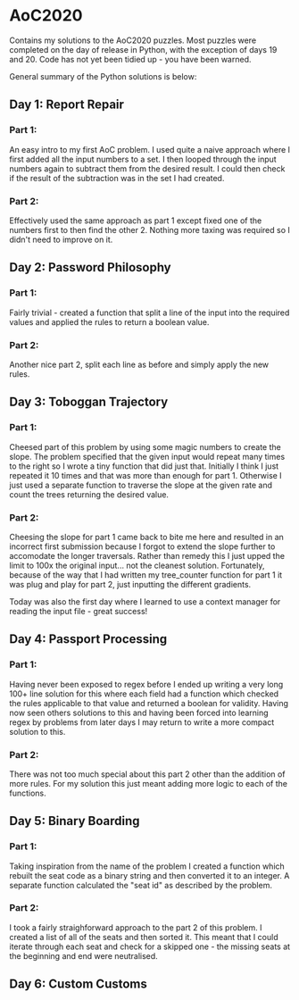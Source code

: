 # AoC2020

Contains my solutions to the AoC2020 puzzles. 
Most puzzles were completed on the day of release in Python, with the exception of days 19 and 20. Code has not yet been tidied up - you have been warned.

General summary of the Python solutions is below:

## Day 1: Report Repair
### Part 1:
An easy intro to my first AoC problem. I used quite a naive approach where I first added all the input numbers to a set. I then looped through the input numbers again to subtract them from the desired result. I could then check if the result of the subtraction was in the set I had created.
### Part 2:
Effectively used the same approach as part 1 except fixed one of the numbers first to then find the other 2. Nothing more taxing was required so I didn't need to improve on it.

## Day 2: Password Philosophy
### Part 1:
Fairly trivial - created a function that split a line of the input into the required values and applied the rules to return a boolean value.
### Part 2:
Another nice part 2, split each line as before and simply apply the new rules.

## Day 3: Toboggan Trajectory
### Part 1:
Cheesed part of this problem by using some magic numbers to create the slope. The problem specified that the given input would repeat many times to the right so I wrote a tiny function that did just that. Initially I think I just repeated it 10 times and that was more than enough for part 1.
Otherwise I just used a separate function to traverse the slope at the given rate and count the trees returning the desired value.
### Part 2:
Cheesing the slope for part 1 came back to bite me here and resulted in an incorrect first submission because I forgot to extend the slope further to accomodate the longer traversals. Rather than remedy this I just upped the limit to 100x the original input... not the cleanest solution.
Fortunately, because of the way that I had written my tree_counter function for part 1 it was plug and play for part 2, just inputting the different gradients.

Today was also the first day where I learned to use a context manager for reading the input file - great success!

## Day 4: Passport Processing
### Part 1:
Having never been exposed to regex before I ended up writing a very long 100+ line solution for this where each field had a function which checked the rules applicable to that value and returned a boolean for validity. Having now seen others solutions to this and having been forced into learning regex by problems from later days I may return to write a more compact solution to this.
### Part 2:
There was not too much special about this part 2 other than the addition of more rules. For my solution this just meant adding more logic to each of the functions.

## Day 5: Binary Boarding
### Part 1:
Taking inspiration from the name of the problem I created a function which rebuilt the seat code as a binary string and then converted it to an integer. A separate function calculated the "seat id" as described by the problem.
### Part 2:
I took a fairly straighforward approach to the part 2 of this problem. I created a list of all of the seats and then sorted it. This meant that I could iterate through each seat and check for a skipped one - the missing seats at the beginning and end were neutralised.

## Day 6: Custom Customs